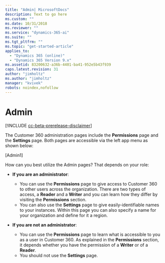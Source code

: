 ```yaml
---
title: "Admin| MicrosoftDocs"
description: Text to go here
ms.custom: ""
ms.date: 10/31/2018
ms.reviewer: ""
ms.service: "dynamics-365-ai"
ms.suite: ""
ms.tgt_pltfrm: ""
ms.topic: "get-started-article"
applies_to: 
  - "Dynamics 365 (online)"
  - "Dynamics 365 Version 9.x"
ms.assetid: 83200632-a36b-4401-ba41-952e5b43f939
caps.latest.revision: 31
author: "jimholtz"
ms.author: "jimholtz"
manager: "kvivek"
robots: noindex,nofollow
---
```

# Admin

[!INCLUDE [cc-beta-prerelease-disclaimer](../includes/cc-beta-prerelease-disclaimer.md)]

The Customer 360 administration pages include the **Permissions** page and the **Settings** page. Both pages are accessible via the left app menu as shown below:

[Admin1]

How can you best utilize the Admin pages? That depends on your role:
- **If you are an administrator**:
    - You can use the **Permissions** page to give access to Customer 360 to other users across the organization. There are two types of access, a **Reader** and a **Writer** and you can learn how they differ by visiting the **Permissions** section. 
    - You can also use the **Settings** page to give easily-identifiable names to your instances. Within this page you can also specify a name for your organization and define for it a region. 

- **If you are not an administrator**:
    - You can use the **Permissions** page to learn what is accessible to you as a user in Customer 360. As explained in the **Permissions** section, it depends whether you have the permission of a **Writer** or of a **Reader**.
    - You should not use the **Settings** page.
